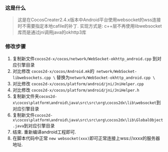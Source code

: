 ### 这是什么
> 这是在CocosCreater2.4.x版本中Android平台使用websocket的wss连接时不需要指定本地cafile的补丁.
> 实现方式是: c++层不再使用libwebsocket库而是通过jni调用java的okhttp3库

### 修改步骤
1. 复制新文件`cocos2d-x/cocos/network/WebSocket-okhttp_android.cpp` 到对应引擎目录
2. 对比修改 `cocos2d-x/cocos/Android.mk`的` network/WebSocket-libwebsockets.cpp \` 替换为`network/WebSocket-okhttp_android.cpp \`
3. 对比修改 `cocos2d-x/cocos/platform/android/jni/JniHelper.cpp`
4. 对比修改 `cocos2d-x/cocos/platform/android/jni/JniHelper.h`
5. 复制新文件夹`cocos2d-x\cocos\platform\android\java\src\src\org\cocos2dx\lib\websocket`到对应引擎目录
6. 复制新文件`cocos2d-x\cocos\platform\android\java\src\src\org\cocos2dx\lib\GlobalObject.java`到对应引擎目录
7. 结束. 重新编译android工程即可.
8. 在脚本代码中正常 `new websocket(xxx)`即可正常连接上wss://xxxx的服务器地址.